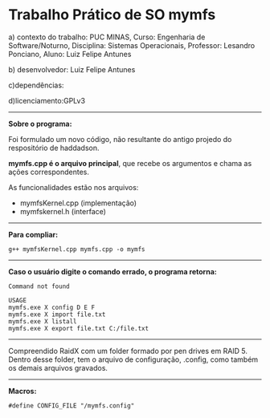 # Trabalho Prático de SO mymfs 

a) contexto do trabalho: PUC MINAS, Curso: Engenharia de Software/Noturno, Disciplina: Sistemas Operacionais, Professor: Lesandro Ponciano, Aluno: Luiz Felipe Antunes

b) desenvolvedor: Luiz Felipe Antunes

c)dependências:

d)licenciamento:GPLv3

---------------------------------------------------------------------------------------------------------------------------------

**Sobre o programa:**

Foi formulado um novo código, não resultante do antigo projedo do respositório de haddadson.

**mymfs.cpp é o arquivo principal**, que recebe os argumentos e chama as ações correspondentes.

As funcionalidades estão nos arquivos:
*  mymfsKernel.cpp (implementação) 
*  mymfskernel.h (interface)

--------------------------------------------------------------------------------------------------------------------------------------

**Para compliar:**

```g++ mymfsKernel.cpp mymfs.cpp -o mymfs```

--------------------------------------------------------------------------------------------------------------------------------------

**Caso o usuário digite o comando errado, o programa retorna:**  
```
Command not found

USAGE
mymfs.exe X config D E F
mymfs.exe X import file.txt
mymfs.exe X listall
mymfs.exe X export file.txt C:/file.txt
```
-----------------------------------------------------------------------------------------------------------------------------------

Compreendido RaidX com um folder formado por pen drives em RAID 5. Dentro desse folder, tem o arquivo de configuração, .config, como também os demais arquivos gravados.

---------------------------------------------------------------------------------------------------------------------------------------

**Macros:**

```#define CONFIG_FILE "/mymfs.config"```
